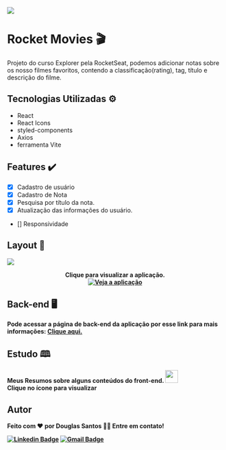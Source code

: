 <img src="https://img.shields.io/static/v1?label=Projeto&message=RocketMovies&color=FF859B&style=for-the-badge&logo=ghost"/>

# Rocket Movies 🎬
<p>Projeto do curso Explorer pela RocketSeat, podemos adicionar notas sobre os 
nosso filmes favoritos, contendo a classificação(rating), tag, título e descrição do filme.</p>

## Tecnologias Utilizadas ⚙️
- React
- React Icons
- styled-components
- Axios
- ferramenta Vite


## Features ✔️
- [x] Cadastro de usuário
- [x] Cadastro de Nota
- [x] Pesquisa por título da nota.
- [x] Atualização das informações do usuário.
- [] Responsividade

## Layout 🎨
<a href="https://rocketmovieson.netlify.app/">
<img src="https://user-images.githubusercontent.com/107257951/200891476-01ab05f1-3ac4-490e-895f-4944eff8affe.png">
</a>
<p align="center">
<b>Clique para visualizar a aplicação.<b/> <br/>
  <a href="https://rocketmovieson.netlify.app/" target="_blank"><img src="https://api.netlify.com/api/v1/badges/db85457b-341d-4563-89a0-eb9b19ad47e9/deploy-status" alt="Veja a aplicação"></a>
</p>

## Back-end 🖥️
Pode acessar a página de back-end da aplicação por esse link para mais informações:
<a href="https://github.com/douglaSantoSilva/backendRocketMovies">Clique aqui.</a>


## Estudo 🕮
Meus Resumos sobre alguns conteúdos do front-end.
<a href="https://douglasdomain.notion.site/Front-end-88e34eeca56143b78a156653ab1bfa74">
  <img width='30px' height='30px' src="https://img.icons8.com/material-outlined/512/notion.png">
</a>
<br/>
Clique no ícone para visualizar

## Autor
 <p>Feito com ❤️ por Douglas Santos 👋🏽 Entre em contato!</p>


[![Linkedin Badge](https://img.shields.io/badge/-Douglas-blue?style=flat-square&logo=Linkedin&logoColor=white&link=https://www.linkedin.com/in/https://www.linkedin.com/in/douglas-santos-ba24a31a5)](https://www.linkedin.com/in/douglas-santos-ba24a31a5) 
[![Gmail Badge](https://img.shields.io/badge/-douglasantosdev@gmail.com-c14438?style=flat-square&logo=Gmail&logoColor=white&link=mailto:douglasantosdev@gmail.com)](mailto:douglasantosdev@gmail.com)
